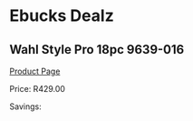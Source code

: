 
# Ebucks Dealz
## Wahl Style Pro 18pc 9639-016
[Product Page](https://www.ebucks.com/web/shop/productSelected.do?prodId=627519094&catId=1186081080)

Price: R429.00

Savings: 


	